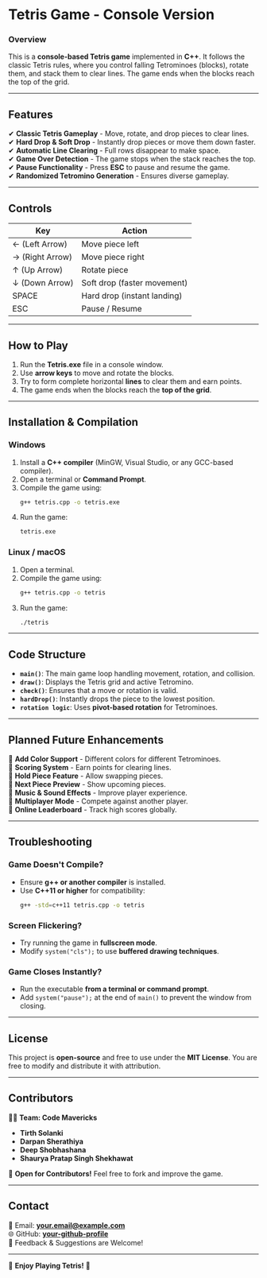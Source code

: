 # **Tetris Game - Console Version**  

### **Overview**  
This is a **console-based Tetris game** implemented in **C++**. It follows the classic Tetris rules, where you control falling Tetrominoes (blocks), rotate them, and stack them to clear lines. The game ends when the blocks reach the top of the grid.

---

## **Features**  
✔ **Classic Tetris Gameplay** - Move, rotate, and drop pieces to clear lines.  
✔ **Hard Drop & Soft Drop** - Instantly drop pieces or move them down faster.  
✔ **Automatic Line Clearing** - Full rows disappear to make space.  
✔ **Game Over Detection** - The game stops when the stack reaches the top.  
✔ **Pause Functionality** - Press **ESC** to pause and resume the game.  
✔ **Randomized Tetromino Generation** - Ensures diverse gameplay.  

---

## **Controls**  
| Key | Action |
|------|------------------------|
| ← (Left Arrow)  | Move piece left |
| → (Right Arrow) | Move piece right |
| ↑ (Up Arrow)    | Rotate piece |
| ↓ (Down Arrow)  | Soft drop (faster movement) |
| SPACE           | Hard drop (instant landing) |
| ESC            | Pause / Resume |

---

## **How to Play**  
1. Run the **Tetris.exe** file in a console window.  
2. Use **arrow keys** to move and rotate the blocks.  
3. Try to form complete horizontal **lines** to clear them and earn points.  
4. The game ends when the blocks reach the **top of the grid**.  

---

## **Installation & Compilation**  
### **Windows**  
1. Install a **C++ compiler** (MinGW, Visual Studio, or any GCC-based compiler).  
2. Open a terminal or **Command Prompt**.  
3. Compile the game using:  
   ```sh
   g++ tetris.cpp -o tetris.exe
   ```
4. Run the game:  
   ```sh
   tetris.exe
   ```

### **Linux / macOS**  
1. Open a terminal.  
2. Compile the game using:  
   ```sh
   g++ tetris.cpp -o tetris
   ```
3. Run the game:  
   ```sh
   ./tetris
   ```

---

## **Code Structure**  
- **`main()`**: The main game loop handling movement, rotation, and collision.  
- **`draw()`**: Displays the Tetris grid and active Tetromino.  
- **`check()`**: Ensures that a move or rotation is valid.  
- **`hardDrop()`**: Instantly drops the piece to the lowest position.  
- **`rotation logic`**: Uses **pivot-based rotation** for Tetrominoes.  

---

## **Planned Future Enhancements**  
🚀 **Add Color Support** - Different colors for different Tetrominoes.  
🚀 **Scoring System** - Earn points for clearing lines.  
🚀 **Hold Piece Feature** - Allow swapping pieces.  
🚀 **Next Piece Preview** - Show upcoming pieces.  
🚀 **Music & Sound Effects** - Improve player experience.  
🚀 **Multiplayer Mode** - Compete against another player.  
🚀 **Online Leaderboard** - Track high scores globally.  

---

## **Troubleshooting**  
### **Game Doesn't Compile?**  
- Ensure **g++ or another compiler** is installed.  
- Use **C++11 or higher** for compatibility:  
  ```sh
  g++ -std=c++11 tetris.cpp -o tetris
  ```

### **Screen Flickering?**  
- Try running the game in **fullscreen mode**.  
- Modify `system("cls");` to use **buffered drawing techniques**.  

### **Game Closes Instantly?**  
- Run the executable **from a terminal or command prompt**.  
- Add `system("pause");` at the end of `main()` to prevent the window from closing.  

---

## **License**  
This project is **open-source** and free to use under the **MIT License**. You are free to modify and distribute it with attribution.  

---

## **Contributors**  
👨‍💻 **Team: Code Mavericks**  
- **Tirth Solanki**  
- **Darpan Sherathiya**  
- **Deep Shobhashana**  
- **Shaurya Pratap Singh Shekhawat**  

🔧 **Open for Contributors!** Feel free to fork and improve the game.  

---

## **Contact**  
📧 Email: **your.email@example.com**  
🌐 GitHub: **[your-github-profile](https://github.com/yourusername)**  
📢 Feedback & Suggestions are Welcome!  

---

🚀 **Enjoy Playing Tetris!** 🚀
